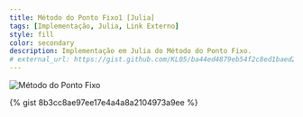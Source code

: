 ```yaml
---
title: Método do Ponto Fixo1 [Julia]
tags: [Implementação, Julia, Link Externo]
style: fill
color: secondary
description: Implementação em Julia do Método do Ponto Fixo.
# external_url: https://gist.github.com/KL05/ba44ed4879eb54f2c8ed1baed28a5c8d
---
```


![Método do Ponto Fixo](https://github.com/KL05/kl05.github.io/docs/_posts/img/Metodo_do_Ponto_Fixo.png)

{% gist 8b3cc8ae97ee17e4a4a8a2104973a9ee %}